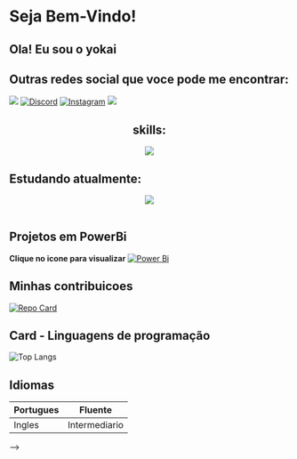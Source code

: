 # Seja Bem-Vindo! 
## Ola! Eu sou o yokai 


## Outras redes social que voce pode me encontrar:
 <a href="https://www.linkedin.com/in/
wallace-d-araujo" target="_blank"><img src="https://img.shields.io/badge/-LinkedIn-%230077B5?style=for-the-badge&logo=linkedin&logoColor=white" target="_blank"></a> 
 [![Discord](https://img.shields.io/badge/Discord-7289DA?style=for-the-badge&logo=discord&logoColor=white)](https://discord.com/channels/@yokaithefato/)  [![Instagram](https://img.shields.io/badge/-Instagram-%23E4405F?style=for-the-badge&logo=instagram&logoColor=white)](https://www.instagram.com/wall.araujo_/)  <a href = "wallacewwc2015@gmail.com"><img src="https://img.shields.io/badge/-Gmail-%23333?style=for-the-badge&logo=gmail&logoColor=white" target="_blank"></a>


 
  
 
## <center> skills:
<div align="center">
    <img src="https://skillicons.dev/icons?i=java,spring,git,github,idea,vscode" />
</div>

## Estudando atualmente:
<div align="center">
    <img src="https://skillicons.dev/icons?i=nodejs,postgres,mongodb,mysql,postman,react" />
</div>
<br>

## Projetos em PowerBi
**Clique no icone para visualizar**
[![Power Bi](https://img.shields.io/badge/power_bi-F2C811?style=for-the-badge&logo=powerbi&logoColor=black)](https://app.powerbi.com/groups/me/reports/22fe88d7-41b4-4ef3-a208-0a88f249ed70/ReportSection)
## Minhas contribuicoes 

[![Repo Card](https://github-readme-stats.vercel.app/api/pin/?username=yokaithefato&repo=dio-lab-open-source&bg_color=000&border_color=30A3DC&show_icons=true&icon_color=30A3DC&title_color=E94D5F&text_color=FFF)](https://github.com/yokaithefato/dio-lab-open-source)
## Card - Linguagens de programação 
![Top Langs](https://github-readme-stats-git-masterrstaa-rickstaa.vercel.app/api/top-langs/?username=yokaithefato&bg_color=000&border_color=30A3DC&title_color=E94D5F&text_color=FFF)

##  Idiomas  
| Portugues | Fluente  |
|-------|----------|
|Ingles|Intermediario|
-->


